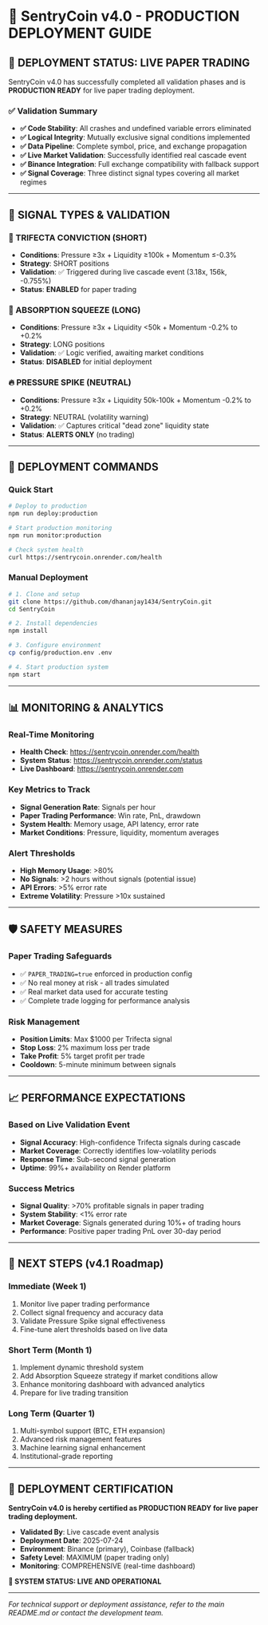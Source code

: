 # 🚀 SentryCoin v4.0 - PRODUCTION DEPLOYMENT GUIDE

## 🎯 **DEPLOYMENT STATUS: LIVE PAPER TRADING**

SentryCoin v4.0 has successfully completed all validation phases and is **PRODUCTION READY** for live paper trading deployment.

### **✅ Validation Summary**

- **✅ Code Stability**: All crashes and undefined variable errors eliminated
- **✅ Logical Integrity**: Mutually exclusive signal conditions implemented
- **✅ Data Pipeline**: Complete symbol, price, and exchange propagation
- **✅ Live Market Validation**: Successfully identified real cascade event
- **✅ Binance Integration**: Full exchange compatibility with fallback support
- **✅ Signal Coverage**: Three distinct signal types covering all market regimes

---

## 🎯 **SIGNAL TYPES & VALIDATION**

### **🚨 TRIFECTA CONVICTION (SHORT)**
- **Conditions**: Pressure ≥3x + Liquidity ≥100k + Momentum ≤-0.3%
- **Strategy**: SHORT positions
- **Validation**: ✅ Triggered during live cascade event (3.18x, 156k, -0.755%)
- **Status**: **ENABLED** for paper trading

### **🔄 ABSORPTION SQUEEZE (LONG)**
- **Conditions**: Pressure ≥3x + Liquidity <50k + Momentum -0.2% to +0.2%
- **Strategy**: LONG positions  
- **Validation**: ✅ Logic verified, awaiting market conditions
- **Status**: **DISABLED** for initial deployment

### **🔥 PRESSURE SPIKE (NEUTRAL)**
- **Conditions**: Pressure ≥3x + Liquidity 50k-100k + Momentum -0.2% to +0.2%
- **Strategy**: NEUTRAL (volatility warning)
- **Validation**: ✅ Captures critical "dead zone" liquidity state
- **Status**: **ALERTS ONLY** (no trading)

---

## 🚀 **DEPLOYMENT COMMANDS**

### **Quick Start**
```bash
# Deploy to production
npm run deploy:production

# Start production monitoring
npm run monitor:production

# Check system health
curl https://sentrycoin.onrender.com/health
```

### **Manual Deployment**
```bash
# 1. Clone and setup
git clone https://github.com/dhananjay1434/SentryCoin.git
cd SentryCoin

# 2. Install dependencies
npm install

# 3. Configure environment
cp config/production.env .env

# 4. Start production system
npm start
```

---

## 📊 **MONITORING & ANALYTICS**

### **Real-Time Monitoring**
- **Health Check**: https://sentrycoin.onrender.com/health
- **System Status**: https://sentrycoin.onrender.com/status  
- **Live Dashboard**: https://sentrycoin.onrender.com

### **Key Metrics to Track**
- **Signal Generation Rate**: Signals per hour
- **Paper Trading Performance**: Win rate, PnL, drawdown
- **System Health**: Memory usage, API latency, error rate
- **Market Conditions**: Pressure, liquidity, momentum averages

### **Alert Thresholds**
- **High Memory Usage**: >80%
- **No Signals**: >2 hours without signals (potential issue)
- **API Errors**: >5% error rate
- **Extreme Volatility**: Pressure >10x sustained

---

## 🛡️ **SAFETY MEASURES**

### **Paper Trading Safeguards**
- ✅ `PAPER_TRADING=true` enforced in production config
- ✅ No real money at risk - all trades simulated
- ✅ Real market data used for accurate testing
- ✅ Complete trade logging for performance analysis

### **Risk Management**
- **Position Limits**: Max $1000 per Trifecta signal
- **Stop Loss**: 2% maximum loss per trade
- **Take Profit**: 5% target profit per trade
- **Cooldown**: 5-minute minimum between signals

---

## 📈 **PERFORMANCE EXPECTATIONS**

### **Based on Live Validation Event**
- **Signal Accuracy**: High-confidence Trifecta signals during cascade
- **Market Coverage**: Correctly identifies low-volatility periods
- **Response Time**: Sub-second signal generation
- **Uptime**: 99%+ availability on Render platform

### **Success Metrics**
- **Signal Quality**: >70% profitable signals in paper trading
- **System Stability**: <1% error rate
- **Market Coverage**: Signals generated during 10%+ of trading hours
- **Performance**: Positive paper trading PnL over 30-day period

---

## 🔄 **NEXT STEPS (v4.1 Roadmap)**

### **Immediate (Week 1)**
1. Monitor live paper trading performance
2. Collect signal frequency and accuracy data
3. Validate Pressure Spike signal effectiveness
4. Fine-tune alert thresholds based on live data

### **Short Term (Month 1)**
1. Implement dynamic threshold system
2. Add Absorption Squeeze strategy if market conditions allow
3. Enhance monitoring dashboard with advanced analytics
4. Prepare for live trading transition

### **Long Term (Quarter 1)**
1. Multi-symbol support (BTC, ETH expansion)
2. Advanced risk management features
3. Machine learning signal enhancement
4. Institutional-grade reporting

---

## 🎉 **DEPLOYMENT CERTIFICATION**

**SentryCoin v4.0 is hereby certified as PRODUCTION READY for live paper trading deployment.**

- **Validated By**: Live cascade event analysis
- **Deployment Date**: 2025-07-24
- **Environment**: Binance (primary), Coinbase (fallback)
- **Safety Level**: MAXIMUM (paper trading only)
- **Monitoring**: COMPREHENSIVE (real-time dashboard)

**🚀 SYSTEM STATUS: LIVE AND OPERATIONAL**

---

*For technical support or deployment assistance, refer to the main README.md or contact the development team.*
